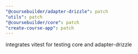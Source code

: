 ```yaml
---
"@coursebuilder/adapter-drizzle": patch
"utils": patch
"@coursebuilder/core": patch
"create-course-app": patch
---
```


integrates vitest for testing core and adapter-drizzle
